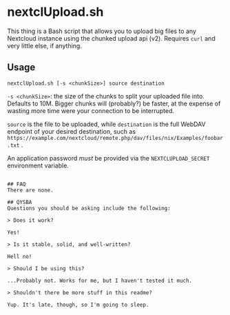 # nextclUpload.sh
This thing is a Bash script that allows you to upload big files to any Nextcloud instance using the chunked upload api (v2). Requires `curl` and very little else, if anything.
## Usage
`nextclUpload.sh [-s <chunkSize>] source destination`

`-s <chunkSize>`: the size of the chunks to split your uploaded file into. Defaults to 10M. Bigger chunks will (probably?) be faster, at the expense of wasting more time were your connection to be interrupted.

`source` is the file to be uploaded, while `destination` is the full WebDAV endpoint of your desired destination, such as `https://example.com/nextcloud/remote.php/dav/files/nix/Examples/foobar.txt` .

An application password _must_ be provided via the `NEXTCLUPLOAD_SECRET` environment variable.
```

## FAQ
There are none.

## QYSBA
Questions you should be asking include the following:

> Does it work?

Yes!

> Is it stable, solid, and well-written?

Hell no!

> Should I be using this?

...Probably not. Works for me, but I haven't tested it much.

> Shouldn't there be more stuff in this readme?

Yup. It's late, though, so I'm going to sleep.